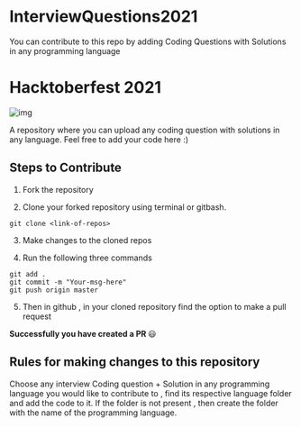 # InterviewQuestions2021
You can contribute to this repo by adding Coding Questions with Solutions in any programming language

# Hacktoberfest 2021
![img](https://embed-fastly.wistia.com/deliveries/49bd387c40e2c5aada92abdf973bc46d.webp?image_crop_resized=960x540)

A repository where you can upload any coding question with solutions in any language. Feel free to add your code here :)


## Steps to Contribute

1. Fork the repository

2. Clone your forked repository using terminal or gitbash.

```
git clone <link-of-repos>
```

3. Make changes to the cloned repos

4. Run the following three commands 

```
git add .
git commit -m "Your-msg-here"
git push origin master
```

5. Then in github , in your cloned repository find the option to make a pull request

<b> Successfully you have created a PR </b> :smiley:


## Rules for making changes to this repository

Choose any interview Coding question + Solution in any programming language you would like to contribute to , find its respective language folder and add the code to it. If the folder is not present , then create the folder with the name of the programming language.
